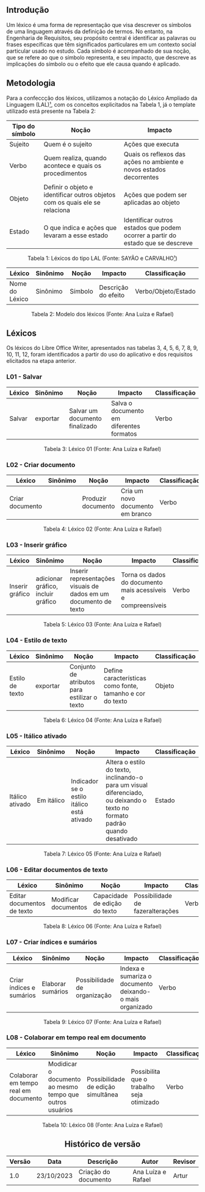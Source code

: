 ## Introdução

Um léxico é uma forma de representação que visa descrever os símbolos de uma linguagem através da definição de termos. No entanto, na Engenharia de Requisitos, seu propósito central é identificar as palavras ou frases específicas que têm significados particulares em um contexto social particular usado no estudo. Cada símbolo é acompanhado de sua noção, que se refere ao que o símbolo representa, e seu impacto, que descreve as implicações do símbolo ou o efeito que ele causa quando é aplicado. 

## Metodologia

Para a confeccção dos léxicos, utilizamos a notação do Léxico Ampliado da Linguagem (LAL)<a id="anchor_1" href="#REF1">¹</a>, com os conceitos explicitados na Tabela 1, já o template utilizado está presente na Tabela 2:

<center>

| Tipo do símbolo | Noção | Impacto |
|-----------------|-------|-------|
| Sujeito | Quem é o sujeito | Ações que executa |
| Verbo | Quem realiza, quando acontece e quais os procedimentos | Quais os reflexos das ações no ambiente e novos estados decorrentes |
| Objeto | Definir o objeto e identificar outros objetos com os quais ele se relaciona | Ações que podem ser aplicadas ao objeto  |
| Estado | O que indica e ações que levaram a esse estado | Identificar outros estados que podem ocorrer a partir do estado que se descreve  |

Tabela 1: Léxicos do tipo LAL (Fonte: SAYÃO e CARVALHO<a id="anchor_1" href="#REF1">¹</a>)


| Léxico         | Sinônimo | Noção   | Impacto             | Classificação       |
| -------------- | -------- | ------- | ------------------- | ------------------- |
| Nome do Léxico | Sinônimo | Símbolo | Descrição do efeito | Verbo/Objeto/Estado |

Tabela 2: Modelo dos léxicos (Fonte: Ana Luíza e Rafael)

</center>

## Léxicos

Os léxicos do Libre Office Writer, apresentados nas tabelas 3, 4, 5, 6, 7, 8, 9, 10, 11, 12, foram identificados a partir do uso do aplicativo e dos requisitos elicitados na etapa anterior.


### L01 - Salvar

<center>

| Léxico         | Sinônimo | Noção   | Impacto             | Classificação       |
| -------------- | -------- | ------- | ------------------- | ------------------- |
| Salvar | exportar | Salvar um documento finalizado | Salva o documento em diferentes formatos | Verbo |

Tabela 3: Léxico 01 (Fonte: Ana Luíza e Rafael)

</center>

### L02 - Criar documento

<center>

| Léxico         | Sinônimo | Noção   | Impacto             | Classificação       |
| -------------- | -------- | ------- | ------------------- | ------------------- |
| Criar documento |  | Produzir documento | Cria um novo documento em branco | Verbo |

Tabela 4: Léxico 02 (Fonte: Ana Luíza e Rafael)

</center>

### L03 - Inserir gráfico

<center>

| Léxico         | Sinônimo | Noção   | Impacto             | Classificação       |
| -------------- | -------- | ------- | ------------------- | ------------------- |
| Inserir gráfico | adicionar gráfico, incluir gráfico | Inserir representações visuais de dados em um documento de texto | Torna os dados do documento mais acessíveis e compreensíveis | Verbo |

Tabela 5: Léxico 03 (Fonte: Ana Luíza e Rafael)

</center>

### L04 - Estilo de texto

<center>

| Léxico         | Sinônimo | Noção   | Impacto             | Classificação       |
| -------------- | -------- | ------- | ------------------- | ------------------- |
| Estilo de texto | exportar | Conjunto de atributos para estilizar o texto | Define características como fonte, tamanho e cor do texto | Objeto |

Tabela 6: Léxico 04 (Fonte: Ana Luíza e Rafael)

</center>

### L05 - Itálico ativado

<center>

| Léxico         | Sinônimo | Noção   | Impacto             | Classificação       |
| -------------- | -------- | ------- | ------------------- | ------------------- |
| Itálico ativado | Em itálico| Indicador se o estilo itálico está ativado | Altera o estilo do texto, inclinando-o para um visual diferenciado, ou deixando o texto no formato padrão quando desativado | Estado |

Tabela 7: Léxico 05 (Fonte: Ana Luíza e Rafael)

</center>

### L06 - Editar documentos de texto

<center>

| Léxico         | Sinônimo | Noção   | Impacto             | Classificação       |
| -------------- | -------- | ------- | ------------------- | ------------------- |
| Editar documentos de texto | Modificar documentos | Capacidade de edição do texto | Possibilidade de fazeralterações | Verbo |

Tabela 8: Léxico 06 (Fonte: Ana Luíza e Rafael)

</center>

### L07 - Criar índices e sumários

<center>

| Léxico         | Sinônimo | Noção   | Impacto             | Classificação       |
| -------------- | -------- | ------- | ------------------- | ------------------- |
| Criar índices e sumários | Elaborar sumários | Possibilidade de organização | Indexa e sumariza o documento deixando-o mais organizado | Verbo |

Tabela 9: Léxico 07 (Fonte: Ana Luíza e Rafael)

</center>

### L08 - Colaborar em tempo real em documento

<center>

| Léxico         | Sinônimo | Noção   | Impacto             | Classificação       |
| -------------- | -------- | ------- | ------------------- | ------------------- |
| Colaborar em tempo real em documento | Modidicar o documento ao mesmo tempo que outros usuários| Possibilidade de edição simultânea | Possibilita que o trabalho seja otimizado | Verbo |

Tabela 10: Léxico 08 (Fonte: Ana Luíza e Rafael)

</center>





<center>

## Histórico de versão

| Versão  | Data       | Descrição                  | Autor                    | Revisor   |
|---------|------------|----------------------------|-------------|-----------|
| 1.0     | 23/10/2023 | Criação do documento | Ana Luíza e Rafael | Artur |

</center>